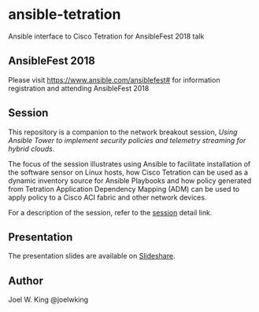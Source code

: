 # ansible-tetration
Ansible interface to Cisco Tetration for AnsibleFest 2018 talk 

## AnsibleFest 2018
Please visit https://www.ansible.com/ansiblefest# for information registration and attending AnsibleFest 2018

## Session
This repository is a companion to the network breakout session, *Using Ansible Tower to implement security policies and telemetry streaming for hybrid clouds*. 

The focus of the session illustrates using Ansible to facilitate installation of the software sensor on Linux hosts, how Cisco Tetration can be used as a dynamic inventory source for Ansible Playbooks and how policy generated from Tetration Application Dependency Mapping (ADM) can be used to apply policy to a Cisco ACI fabric and other network devices.

For a description of the session, refer to the [session](https://agenda.fest.ansible.com/SessionDetail.aspx?id=489947) detail link.

## Presentation
The presentation slides are available on [Slideshare](https://www.slideshare.net/joelwking/using-ansible-tower-to-implement-security-policies-and-telemetry-streaming-for-hybrid-clouds).

## Author
Joel W. King @joelwking
